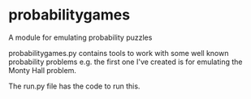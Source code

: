 # probabilitygames
A module for emulating probability puzzles

probabilitygames.py contains tools to work with some well known probability problems e.g.
the first one I've created is for emulating the Monty Hall problem.

The run.py file has the code to run this.
